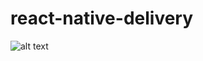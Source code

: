 # react-native-delivery
![alt text](https://ik.imagekit.io/a247/react-native-delivery-1.0?tr=w-350)
